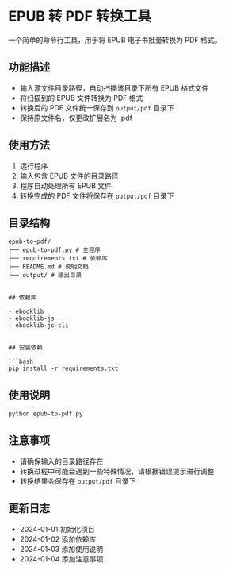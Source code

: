 # EPUB 转 PDF 转换工具

一个简单的命令行工具，用于将 EPUB 电子书批量转换为 PDF 格式。

## 功能描述

- 输入源文件目录路径，自动扫描该目录下所有 EPUB 格式文件
- 将扫描到的 EPUB 文件转换为 PDF 格式
- 转换后的 PDF 文件统一保存到 `output/pdf` 目录下
- 保持原文件名，仅更改扩展名为 .pdf

## 使用方法

1. 运行程序
2. 输入包含 EPUB 文件的目录路径
3. 程序自动处理所有 EPUB 文件
4. 转换完成的 PDF 文件将保存在 `output/pdf` 目录下

## 目录结构

```
epub-to-pdf/
├── epub-to-pdf.py # 主程序
├── requirements.txt # 依赖库
├── README.md # 说明文档
└── output/ # 输出目录 


## 依赖库

- ebooklib
- ebooklib-js
- ebooklib-js-cli


## 安装依赖

```bash
pip install -r requirements.txt
```


## 使用说明

```bash
python epub-to-pdf.py
```


## 注意事项

- 请确保输入的目录路径存在
- 转换过程中可能会遇到一些特殊情况，请根据错误提示进行调整
- 转换结果会保存在 `output/pdf` 目录下




## 更新日志

- 2024-01-01 初始化项目
- 2024-01-02 添加依赖库
- 2024-01-03 添加使用说明
- 2024-01-04 添加注意事项

